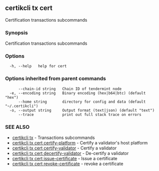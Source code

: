 ## certikcli tx cert

Certification transactions subcommands

### Synopsis

Certification transactions subcommands

### Options

```
  -h, --help   help for cert
```

### Options inherited from parent commands

```
      --chain-id string   Chain ID of tendermint node
  -e, --encoding string   Binary encoding (hex|b64|btc) (default "hex")
      --home string       directory for config and data (default "~/.certikcli")
  -o, --output string     Output format (text|json) (default "text")
      --trace             print out full stack trace on errors
```

### SEE ALSO

* [certikcli tx](certikcli_tx.md)	 - Transactions subcommands
* [certikcli tx cert certify-platform](certikcli_tx_cert_certify-platform.md)	 - Certify a validator's host platform
* [certikcli tx cert certify-validator](certikcli_tx_cert_certify-validator.md)	 - Certify a validator
* [certikcli tx cert decertify-validator](certikcli_tx_cert_decertify-validator.md)	 - De-certify a validator
* [certikcli tx cert issue-certificate](certikcli_tx_cert_issue-certificate.md)	 - Issue a certificate
* [certikcli tx cert revoke-certificate](certikcli_tx_cert_revoke-certificate.md)	 - revoke a certificate


